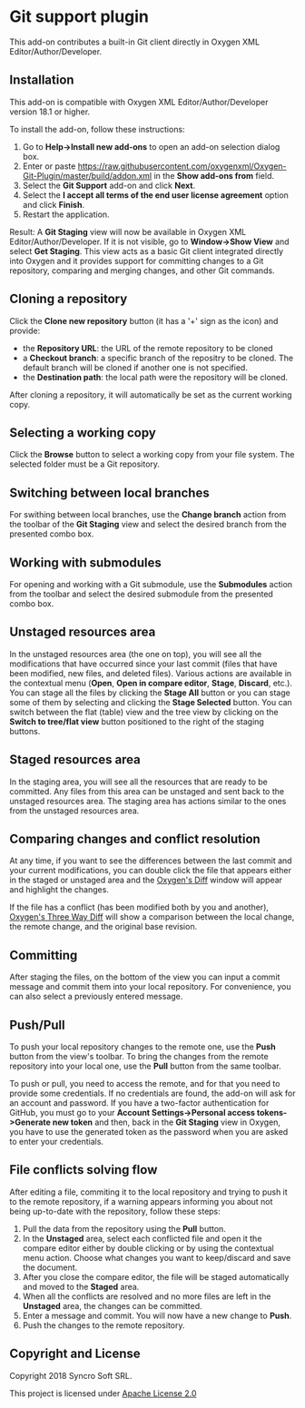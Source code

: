 # Git support plugin

This add-on contributes a built-in Git client directly in Oxygen XML Editor/Author/Developer.

## Installation

This add-on is compatible with Oxygen XML Editor/Author/Developer version 18.1 or higher. 

To install the add-on, follow these instructions:

1. Go to **Help->Install new add-ons** to open an add-on selection dialog box.
2. Enter or paste https://raw.githubusercontent.com/oxygenxml/Oxygen-Git-Plugin/master/build/addon.xml in the **Show add-ons from** field.
3. Select the **Git Support** add-on and click **Next**.
4. Select the **I accept all terms of the end user license agreement** option and click **Finish**.
5. Restart the application.

Result: A **Git Staging** view will now be available in Oxygen XML Editor/Author/Developer. If it is not visible, go to **Window->Show View** and select **Get Staging**. This view acts as a basic Git client integrated directly into Oxygen and it provides support for committing changes to a Git repository, comparing and merging changes, and other Git commands.

## Cloning a repository

Click the **Clone new repository** button (it has a '+' sign as the icon) and provide:
- the **Repository URL**: the URL of the remote repository to be cloned
- a **Checkout branch**: a specific branch of the repositry to be cloned. The default branch will be cloned if another one is not specified.
- the **Destination path**: the local path were the repository will be cloned.

After cloning a repository, it will automatically be set as the current working copy.

## Selecting a working copy

Click the **Browse** button to select a working copy from your file system. The selected folder must be a Git repository.

## Switching between local branches

For swithing between local branches, use the **Change branch** action from the toolbar of the **Git Staging** view and select the desired branch from the presented combo box.

## Working with submodules

For opening and working with a Git submodule, use the **Submodules** action from the toolbar and select the desired submodule from the presented combo box.

## Unstaged resources area

In the unstaged resources area (the one on top), you will see all the modifications that have occurred since your last commit (files that have been modified, new files, and deleted files). Various actions are available in the contextual menu (**Open**, **Open in compare editor**, **Stage**, **Discard**, etc.).
You can stage all the files by clicking the **Stage All** button or you can stage some of them by selecting and clicking the **Stage Selected** button. 
You can switch between the flat (table) view and the tree view by clicking on the **Switch to tree/flat view** button positioned to the right of the staging buttons.

## Staged resources area

In the staging area, you will see all the resources that are ready to be committed. Any files from this area can be unstaged and sent back to the unstaged resources area. The staging area has actions similar to the ones from the unstaged resources area.

## Comparing changes and conflict resolution

At any time, if you want to see the differences between the last commit and your current modifications, you can double click the file that appears either in the staged or unstaged area and the [Oxygen's Diff](https://www.oxygenxml.com/doc/versions/19.0/ug-editor/topics/file-comparison-x-tools.html) window will appear and highlight the changes.

If the file has a conflict (has been modified both by you and another), [Oxygen's Three Way Diff](https://www.oxygenxml.com/doc/versions/19.0/ug-editor/topics/file-comparison-x-tools.html#file-comparison__threeway_comparisons) will show a comparison between the local change, the remote change, and the original base revision.

## Committing

After staging the files, on the bottom of the view you can input a commit message and commit them into your local repository. For convenience, you can also select a previously entered message.

## Push/Pull

To push your local repository changes to the remote one, use the **Push** button from the view's toolbar. To bring the changes from the remote repository into your local one, use the **Pull** button from the same toolbar.

To push or pull, you need to access the remote, and for that you need to provide some credentials. If no credentials are found, the add-on will ask for an account and password. If you have a two-factor authentication for GitHub, you must go to your **Account Settings->Personal access tokens->Generate new token** and then, back in the **Git Staging** view in Oxygen, you have to use the generated token as the password when you are asked to enter your credentials.


## File conflicts solving flow

After editing a file, commiting it to the local repository and trying to push it to the remote repository, if a warning appears informing you about not being up-to-date with the repository, follow these steps:

1. Pull the data from the repository using the **Pull** button.
2. In the **Unstaged** area, select each conflicted file and open it the compare editor either by double clicking or by using the contextual menu action. Choose what changes you want to keep/discard and save the document.
3. After you close the compare editor, the file will be staged automatically and moved to the **Staged** area.
4. When all the conflicts are resolved and no more files are left in the **Unstaged** area, the changes can be committed.
5. Enter a message and commit. You will now have a new change to **Push**.
6. Push the changes to the remote repository.

Copyright and License
---------------------
Copyright 2018 Syncro Soft SRL.

This project is licensed under [Apache License 2.0](https://github.com/oxygenxml/oxygen-git-plugin/blob/master/LICENSE)
